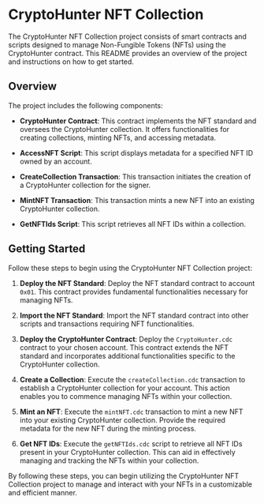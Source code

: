 # CryptoHunter NFT Collection

The CryptoHunter NFT Collection project consists of smart contracts and scripts designed to manage Non-Fungible Tokens (NFTs) using the CryptoHunter contract. This README provides an overview of the project and instructions on how to get started.

## Overview

The project includes the following components:

- **CryptoHunter Contract**: This contract implements the NFT standard and oversees the CryptoHunter collection. It offers functionalities for creating collections, minting NFTs, and accessing metadata.

- **AccessNFT Script**: This script displays metadata for a specified NFT ID owned by an account.

- **CreateCollection Transaction**: This transaction initiates the creation of a CryptoHunter collection for the signer.

- **MintNFT Transaction**: This transaction mints a new NFT into an existing CryptoHunter collection.

- **GetNFTIds Script**: This script retrieves all NFT IDs within a collection.

## Getting Started

Follow these steps to begin using the CryptoHunter NFT Collection project:

1. **Deploy the NFT Standard**:
   Deploy the NFT standard contract to account `0x01`. This contract provides fundamental functionalities necessary for managing NFTs.

2. **Import the NFT Standard**:
   Import the NFT standard contract into other scripts and transactions requiring NFT functionalities.

3. **Deploy the CryptoHunter Contract**:
   Deploy the `CryptoHunter.cdc` contract to your chosen account. This contract extends the NFT standard and incorporates additional functionalities specific to the CryptoHunter collection.

4. **Create a Collection**:
   Execute the `createCollection.cdc` transaction to establish a CryptoHunter collection for your account. This action enables you to commence managing NFTs within your collection.

5. **Mint an NFT**:
   Execute the `mintNFT.cdc` transaction to mint a new NFT into your existing CryptoHunter collection. Provide the required metadata for the new NFT during the minting process.

6. **Get NFT IDs**:
   Execute the `getNFTIds.cdc` script to retrieve all NFT IDs present in your CryptoHunter collection. This can aid in effectively managing and tracking the NFTs within your collection.

By following these steps, you can begin utilizing the CryptoHunter NFT Collection project to manage and interact with your NFTs in a customizable and efficient manner.

